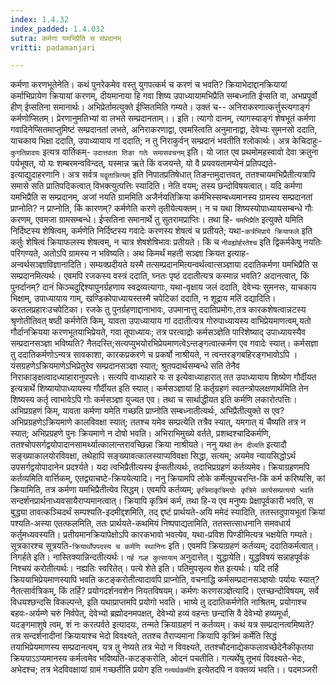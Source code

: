 ```yaml
---
index: 1.4.32
index_padded: 1.4.032
sutra: कर्मणा यमभिप्रैति स संप्रदानम्
vritti: padamanjari

---
```

कर्मणा करणभूतेनेति। कथं पुनरेकमेव वस्तु युगपत्कर्म च करणं च भवति? क्रियाभेदाद्दानक्रियायां कर्माभिप्रायेण क्रियायां करणम्, दीयमानाया हि गवा शिष्य उपाध्यायामभिप्रैति सम्बध्नाति ईप्सति वा, अभप्रपूर्वो हीण् ईप्सतिना समानार्थः। अभिप्रेर्तामत्युक्ते ईप्सितमिति गम्यते। उक्तं च--
अनिराकरणात्कर्त्तुस्त्यगाङ्गं कर्मणोप्सितम्।
प्रेरणानुमतिभ्यां वा लभते सम्प्रदानताम्।। इति।
त्यागो दानम्, त्यागस्याङ्गं शेषभूतं कर्मणा गवादिनेप्सितमाप्तुमिष्टं सम्प्रदानतां लभते, अनिराकरणाद्वा, एवमस्त्विति अनुमानाद्वा, देवेभ्यः सुमनसो ददाति, याचकाय भिक्षा ददाति, उपाध्यायाय गां ददाति; न तु निराकुर्वन् सम्प्रदानं भवतीति श्लोकार्थः।
अत्र केचिदाहुः- `कुगतिप्रादयः` इत्यत्र वार्तिकम्- `उदात्तवता तिङा गतेः समासवचनम्` इति। यो जात एव प्रथमोमहस्वावो देवा क्रतुना पर्यभूषत्, यो यः शम्बरमन्वविन्दत्, यस्मान्न ऋते किं वजयन्ते, यो वै प्रयवयतामप्येनं प्रतिपद्यते-इत्याद्युदाहरणानि। अत्र सर्वत्र `यद्वृतान्नित्यम्` इति निपातप्रतिषेधात् तिङन्तमुदात्तवत्, ततश्चायमभिप्रैतीत्यत्रापि समासे सति प्रातिपदिकत्वात् विभक्त्युत्पत्तिः स्यादिति।
नेति वयम्; तस्य छन्दोविषयत्वात्। यदि कर्मणा यमभिप्रैति स सम्प्रदानम्, अजां नयति ग्राममिति अजैर्नयतिक्रिया कर्मभिस्सम्बध्यमानस्य ग्रामस्य सम्प्रदानतां प्राप्नोति? न प्राप्नोति, किं कारणम्? कर्मणेति करणे तृतीयेत्यक्तम्। न च यथा शिष्यस्योपाध्यायसम्बन्धे गौः करणम्, एवमजा ग्रामसम्बन्धे। ईप्सतिना समानार्थे तु सुतरामप्राप्तिः। तथा हि- `यमभिप्रैति` इत्युक्ते यमिति निर्दिष्टस्य शेषित्वम्, कर्मणेति निर्दिष्टस्य गवादेः करणस्य शेषत्वं च प्रतीयते; यथा-`कर्त्रभिप्राये क्रियाफले` इति कर्तुः शेषित्वं क्रियाफलस्य शेषत्वम्, न चात्र शेषशेषिभावः प्रतीयते। किं च `नीवह्योर्हरतेश्च` इति द्विकर्मकेषु नयतिः परिगण्यते, अतोऽपि ग्रामस्य न भविष्यति।
अथ किमर्थं महती सञ्ज्ञा क्रियत इत्याह-अन्वर्थसञ्ज्ञाविज्ञानादिति। सम्यक्प्रदीयते यस्मै तत्सम्प्रदानमित्यन्वर्थत्वात्सञ्ज्ञाया ददातिकर्मणा यमभिप्रैति स सम्प्रदानमित्यर्थः। एवमपि रजकस्य वस्त्रं ददाति, घ्नतः पृष्ठं ददातीत्यत्र कस्मान्न भवति? अदानत्वात्, किं पुनर्दानम्? दानं किञ्चदुद्दिश्यापुनर्ग्रहणाय स्वद्रव्यत्यागाः, यथा-वृक्षाय जलं ददाति, देवेभ्यः सुमनसः, याचकाय भिक्षाम्, उपाध्यायाय गाम्, खण्डिकोपाध्यायस्तस्मै चपेटिकां ददाति, न शूद्राय मतिं दद्यादिति। करतलप्रहारःउचपेटिका। रजके तु पुनर्ग्रहणाद्दानाभावः, उपमानात्तु ददातिप्रमोगः,तत्र कारकशेषत्वान्नटस्य श्रृणोतीतिवत् षष्ठी
कर्मणेति किम्, यावता उपाध्यायाय गां ददातीत्यत्र गोरुपाध्यायस्य वाभिप्रेयमाणत्वम्,यतो गौर्दानक्रियया करणभूतयाभिप्रेयते, गवा तूपाध्यायः; तत्र परत्वाद्रोः कर्मसञ्ज्ञेति पारिशेष्याद् उपाध्यायस्यैव सम्प्रदानसञ्ज्ञा भविष्यति? नैतदस्ति;सत्यप्युभयोरभिप्रेयमाणत्वेऽन्तङ्गत्वात्कर्मण एव गवादेः स्यात्। कर्मसज्ञा तु ददातिकर्मणोऽन्यत्र सावकाशा, कारकप्रकरणे च प्रकर्षो नाश्रीयते, न त्वन्तरङ्गबहिरङ्गभावोऽपि । यंसग्रहणेऽक्रियमाणेऽभिप्रेतुरेव सम्प्रदानसञ्ज्ञा स्यात्; श्रुतपदार्थसम्बन्धे सति तेनैव निराकाङ्क्षत्वादध्याहारानुपपत्तेः। सत्यपि वाध्याहारे यः स इत्येवाध्याहारात् तत उपाध्यायाय शिष्येण गौर्दीयत इत्यत्रार्थे शिष्यायोपाध्यायस्य गौर्दीयत इति स्यात्। कर्मसञ्ज्ञायां हि कर्तृग्रहणं स्वतन्त्रोपलक्षणार्थमिति तेन शिष्यस्य कर्तृ त्वाभावेऽपि गोः कर्मसञ्ज्ञा युज्यत एव। तथा च सार्थाद्धीयत इति कर्मणि लकारोत्पत्तिः।
अभिप्रग्रहणं किम्, यावता कर्मणा यमेति गच्छति प्राप्नोति सम्बध्नातीत्यर्थः, अभिप्रैतीत्युक्ते स एव? अभिप्रग्रहणेऽक्रियमाणे कालविवक्षा स्यात्; ततश्च यमेव सम्प्रत्येति तत्रैव स्यात्, यमगात् यं चैष्यति तत्र न स्यात्; अभिप्रग्रहणे पुनः क्रियमाणे न दोषो भवति। अभिराभिमुख्ये वर्तते, प्रशब्दश्चादिकर्मणि, ततश्चोपसर्गद्वयोपादानसामर्थ्यात्कालान्तरावच्छिन्ना क्रिया नाश्रीयते। ननु यथा `तेन दीव्यति` इत्यादौ सङ्ख्याकालयोरविवक्षा, तथेहापि सङ्ख्यावत्कालस्याप्यविवक्षा सिद्धा, सत्यम्; अयमेव न्यायसिद्धोऽर्थ उपसर्गद्वयोपादानेन प्रदर्श्यते। यदा त्वभिप्रैतीत्यस्य ईप्सतीत्यर्थः, तदाभिप्रग्रहणं कर्तव्यमेव। 
क्रियाग्रहणमपि कर्तव्यमिति वार्त्तिकम्, एतद्व्याचष्टे-क्रिययेत्यादि। ननु क्रियामपि लोके कर्मेत्युपचरन्ति-किं कर्म करिष्यसि, कां क्रियामिति, तत्र कर्मणा यमभिप्रैतीत्येव सिद्धम्। एवमपि कर्तव्यम्; `कृत्रिमाकृत्रिमयोः कृत्रिमे कार्यसम्प्रत्ययो भवति` सन्दर्शनप्रार्थनाध्यवसायैराप्यमानत्वात्। क्रियापि कृत्रिमं कर्म, तथा हि-य एव मनुष्यः प्रेक्षापूर्वकारी भवति, स बुद्ध्या तावत्कञ्चिदर्थं सम्पश्यति-इदमीद्दशमिति, तद् द्दष्टं प्रार्थयते-अयि ममेदं स्यादिति, ततस्तदुपायभूतां क्रियां पश्यति-अस्या एतत्फलमिति, ततः प्रार्थयते-कथमियं निष्पपाद्यतामिति, ततस्तत्साधनानि समवधार्य कर्तुमध्यवस्यति। प्रतीयमानक्रियापेक्षोऽपि कारकभावो भवत्येव, यथा-प्रविश पिण्डीमित्यत्र भक्षयेति गम्यते। सूत्रकारश्च सूत्रयति-`क्रियार्थोपपदस्य च कर्मणि स्थानिनः` इति। एवमपि क्रियाग्रहणं कर्तव्यम्; ददातिकर्मत्वात्। निगर्हते इति। नास्तिक्यान्निन्दतीत्यर्थः। `गर्ह गल्ह कुत्सायाम्` अनुदात्तेत्। युद्धायेति। युद्धविषयं सन्नाहपूर्वकं निश्चयं करोतीत्यर्थः। नह्यतिः स्वरितेत्। पत्ये शेते इति। पतिमुपसृत्य शेत इत्यर्थः। यदि तर्हि क्रिययाभिप्रेयमाणस्यापि भवति कटङ्करोतीत्यादावपि प्राप्नोति, वचनाद्धि कर्मसम्प्रदानसञ्ज्ञयोः पर्यायः स्यात्? नैतत्सार्वत्रिकम्, किं तर्हि? प्रयोगदर्शनवशेन नियतविषयम्।
कर्मणः करणसञ्ज्ञेत्यादि। एतच्छन्दोविषयम्, सर्वे विधयश्छन्दसि विकल्पन्ते, इति यथाप्राप्तमपि प्रयोगो भवति। भाष्ये तु ददातिकर्मणेति नाश्रितम्, प्रयोगाश्च बहवः-अर्यम्णे चरुं निर्वपेत्, देवेभ्यो ब्रह्मोदनमपक्षत्, देवेभ्यो हव्यं वहन्तः छन्दांसि वै देवेभ्यो हव्यमूर्धा, यदङ्गमाशुषे त्वम्, शं नः करत्पर्वते इत्यादयः, तन्मते क्रियाग्रहणं न कर्तव्यम्। कथं यत्र सम्प्रदानत्वमिष्यते? तत्र सन्दर्शनादीनां क्रियायाश्च भेदो विवक्ष्यते, ततश्च तैराप्यमाना क्रियापि कृत्रिमं कर्मेति सिद्धं तयाभिप्रेयमाणस्य सम्प्रदानत्वम्, यत्र तु नेष्यते तत्र भेदो न विवक्ष्यते, ततश्चौदनाद्येकफलावच्छेदेनैकीकृतया क्रिययाऽऽप्यमानस्य कर्मत्वमेव भविष्यति-कटङ्करोति, ओदनं पचतीति। गत्यर्थेषु तूभयं विवक्ष्यते-भेदः, अभेदश्च; तत्र भेदविवक्षायां ग्रामं गच्छतीति प्रयोग इति `गत्यर्थकर्मणि` इत्येतदपि न वक्तव्यं भवति।।
पदमञ्जरी